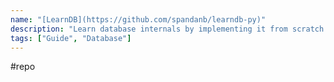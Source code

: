 ```yaml
---
name: "[LearnDB](https://github.com/spandanb/learndb-py)"
description: "Learn database internals by implementing it from scratch."
tags: ["Guide", "Database"]
---
```

#repo